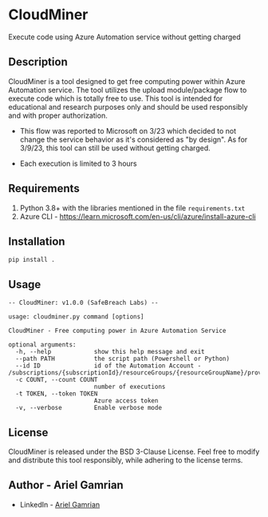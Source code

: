 # CloudMiner
Execute code using Azure Automation service without getting charged

## Description
CloudMiner is a tool designed to get free computing power within Azure Automation service. The tool utilizes the upload module/package flow to execute code which is totally free to use. This tool is intended for educational and research purposes only and should be used responsibly and with proper authorization.

* This flow was reported to Microsoft on 3/23 which decided to not change the service behavior as it's considered as "by design". As for 3/9/23, this tool can still be used without getting charged.

* Each execution is limited to 3 hours

## Requirements
1. Python 3.8+ with the libraries mentioned in the file `requirements.txt`
2. Azure CLI - https://learn.microsoft.com/en-us/cli/azure/install-azure-cli

## Installation
```pip install .```

## Usage
```
-- CloudMiner: v1.0.0 (SafeBreach Labs) --

usage: cloudminer.py command [options]

CloudMiner - Free computing power in Azure Automation Service

optional arguments:
  -h, --help            show this help message and exit
  --path PATH           the script path (Powershell or Python)
  --id ID               id of the Automation Account - /subscriptions/{subscriptionId}/resourceGroups/{resourceGroupName}/providers/Microsoft.Automation/automationAccounts/{automationAccountName}
  -c COUNT, --count COUNT
                        number of executions
  -t TOKEN, --token TOKEN
                        Azure access token
  -v, --verbose         Enable verbose mode
```

## License
CloudMiner is released under the BSD 3-Clause License.
Feel free to modify and distribute this tool responsibly, while adhering to the license terms.

## Author - Ariel Gamrian
* LinkedIn - [Ariel Gamrian](https://www.linkedin.com/in/ariel-gamrian/)
